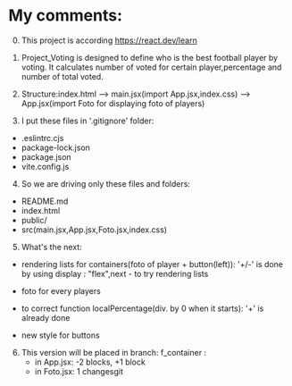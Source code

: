 # My comments:
0. This project  is according https://react.dev/learn 

1. Project_Voting is designed to define who is the best football player by voting.
   It calculates number of voted for certain player,percentage and number of total voted.

2. Structure:index.html --> main.jsx(import App.jsx,index.css) --> App.jsx(import Foto for displaying foto of players)

3. I put these files in '.gitignore' folder:
-    .eslintrc.cjs
-    package-lock.json
-    package.json
-    vite.config.js


4. So we are driving only these files and folders: 
-	README.md
-	index.html
-	public/
-   src(main.jsx,App.jsx,Foto.jsx,index.css) 

5. What's the next: 
+ rendering lists for containers(foto of player + button(left)): '+/-' is done by using display : "flex",next - to try rendering lists
- foto for every players
+ to correct function localPercentage(div. by 0 when it starts): '+' is already done
- new style for buttons  

6. This version will be placed in branch:   f_container :
   - in App.jsx: -2 blocks, +1 block
   - in Foto.jsx: 1 changesgit        



